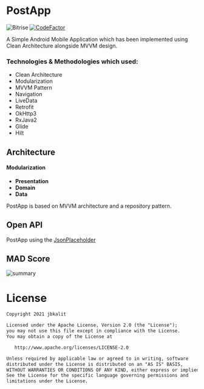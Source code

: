 # PostApp
![Bitrise](https://app.bitrise.io/app/bb70ca4399f1b76d/status.svg?token=PqTh4x_iuDyW3IZdMSBQjQ&branch=master)
[![CodeFactor](https://www.codefactor.io/repository/github/jbkalit/postapp/badge)](https://www.codefactor.io/repository/github/jbkalit/postapp)

A Simple Android Mobile Application which has been implemented using Clean Architecture alongside MVVM design.

### Technologies & Methodologies which used:

- Clean Architecture
- Modularization
- MVVM Pattern
- Navigation
- LiveData
- Retrofit
- OkHttp3
- RxJava2
- Glide
- Hilt

## Architecture
#### Modularization
* __Presentation__
* __Domain__
* __Data__

PostApp is based on MVVM architecture and a repository pattern.


## Open API
PostApp using the [JsonPlaceholder](https://jsonplaceholder.typicode.com/)

## MAD Score
![summary](https://user-images.githubusercontent.com/18681626/118593635-38451a00-b7d2-11eb-822f-e86688dca98a.png)

# License
```xml
Copyright 2021 jbkalit

Licensed under the Apache License, Version 2.0 (the "License");
you may not use this file except in compliance with the License.
You may obtain a copy of the License at

   http://www.apache.org/licenses/LICENSE-2.0

Unless required by applicable law or agreed to in writing, software
distributed under the License is distributed on an "AS IS" BASIS,
WITHOUT WARRANTIES OR CONDITIONS OF ANY KIND, either express or implied.
See the License for the specific language governing permissions and
limitations under the License.
```
